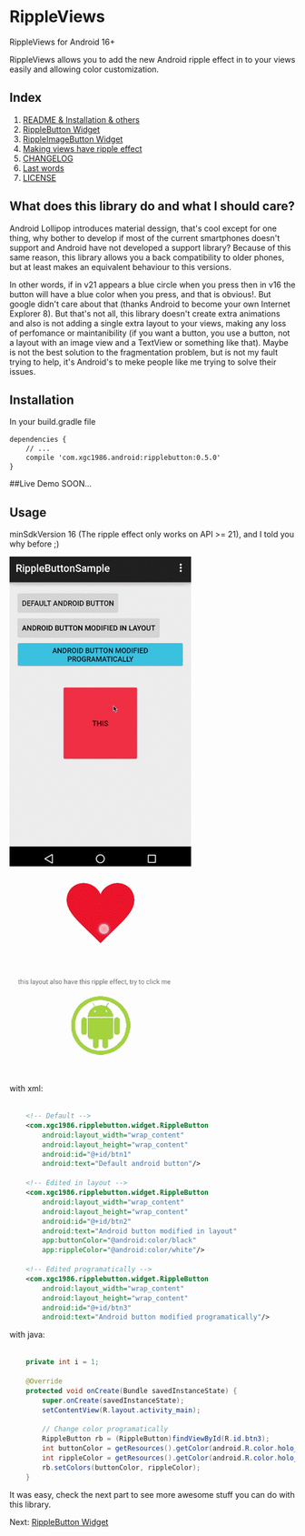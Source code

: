
# RippleViews

RippleViews for Android 16+

RippleViews allows you to add the new Android ripple effect in to your views easily and allowing color customization.

## Index
1. [README & Installation & others](#)
2. [RippleButton Widget](docs/RippleButton.md)
3. [RippleImageButton Widget](docs/RippleImageButton.md)
4. [Making views have ripple effect](docs/RippleDrawableHelper.md)
5. [CHANGELOG](CHANGELOG.md)
6. [Last words](docs/Thanks.md)
7. [LICENSE](docs/LICENSE.md)

## What does this library do and what I should care?
Android Lollipop introduces material dessign, that's cool except for one thing, why bother to develop if most of the current smartphones doesn't support and Android have not developed a support library? Because of this same reason, this library allows you a back compatibility to older phones, but at least makes an equivalent behaviour to this versions.

In other words, if in v21 appears a blue circle when you press then in v16 the button will have a blue color when you press, and that is obvious!. But google didn't care about that (thanks Android to become your own Internet Explorer 8). But that's not all, this library doesn't create extra animations and also is not adding a single extra layout to your views, making any loss of perfomance or maintanibility (if you want a button, you use a button, not a layout with an image view and a TextView or something like that). Maybe is not the best solution to the fragmentation problem, but is not my fault trying to help, it's Android's to  meke people like me trying to solve their issues.

## Installation
In your build.gradle file

    dependencies {
        // ...
        compile 'com.xgc1986.android:ripplebutton:0.5.0'
    }

##Live Demo
SOON...

## Usage
minSdkVersion 16 (The ripple effect only works on API >= 21), and I told you why before ;)

[![Demo](docs/img/main.gif)](demo)[![Demo](docs/img/DrawableHelperV212.gif)](demo)

with xml:
```xml

    <!-- Default -->
    <com.xgc1986.ripplebutton.widget.RippleButton
        android:layout_width="wrap_content"
        android:layout_height="wrap_content"
        android:id="@+id/btn1"
        android:text="Default android button"/>

    <!-- Edited in layout -->
    <com.xgc1986.ripplebutton.widget.RippleButton
        android:layout_width="wrap_content"
        android:layout_height="wrap_content"
        android:id="@+id/btn2"
        android:text="Android button modified in layout"
        app:buttonColor="@android:color/black"
        app:rippleColor="@android:color/white"/>

    <!-- Edited programatically -->
    <com.xgc1986.ripplebutton.widget.RippleButton
        android:layout_width="wrap_content"
        android:layout_height="wrap_content"
        android:id="@+id/btn3"
        android:text="Android button modified programatically"/>
```

with java:
```java

    private int i = 1;

    @Override
    protected void onCreate(Bundle savedInstanceState) {
        super.onCreate(savedInstanceState);
        setContentView(R.layout.activity_main);

	    // Change color programatically
        RippleButton rb = (RippleButton)findViewById(R.id.btn3);
        int buttonColor = getResources().getColor(android.R.color.holo_red_light);
        int rippleColor = getResources().getColor(android.R.color.holo_blue_light);
        rb.setColors(buttonColor, rippleColor);
    }
```

It was easy, check the next part to see more awesome stuff you can do with this library.


Next: [RippleButton Widget](docs/RippleButton.md)




